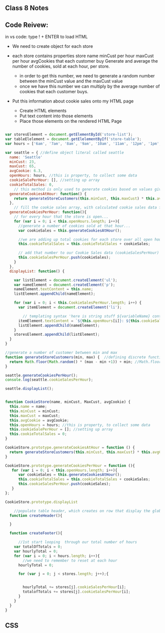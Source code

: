 ## Class 8 Notes



## Code Reivew:
in vs code: type ! + ENTER to load HTML

- We need to create object for each store
- each store contains properties 
  store name
  minCust per hour
  maxCust per hour
  avgCookies that each customer buy
Generate and average the number of cookies, sold at each hour, per store.
  - in order to get this number, we need to generate a random number between the minCust value and the maxCust value
  - once we have this number we can multiply by the average number of cookies that each customer buys.

- Put this information about cookie sales onto my HTML page
  - Create HTML elements
  - Put text content into those elements
  - Place those elements on the rendered HTML Page

```javascript 

var storesElement = document.getElementById('store-list');
var tableElelement = document.getElelementByIf('store-table');
var hours = ['6am', '7am', '8am', '9am', '10am', '11am', '12pm', '1pm', '2pm', '3pm', '4pm', '5pm', '6pm', '7pm'];

var seattle = { //define object literal called seattle
  name: 'Seattle'
  minCust: 23,
  maxCust: 65,
  avgCookie: 6.3,
  openHours: hours, //this is property, to collect some data
  cookieSalePerHour: [], //setting up array
  cookieTotalSales: 0,
    // this method is only used to generate cookies based on values given above
  generateCookiesAtHour: function() { 
    return generateStoreCustomers(this.minCust, this.maxCust) * this.avgCookie;
  },
    // fill the cookie sales array, with calculated cookie sales data for each hour that our store is open
  generateCookiesPerHour: function(){
    // for every hour that the store is open...
    for (var i = 0; i < this.openHours.length; i++){
      //generate a number of cookies sold at that hour...
      var cookieSales = this.generateCookiesAtHour();

      //we are adding up total cookies for each store over all open hours
      this.cookieTotalSales = this.cookieTotalSales + cookieSales;

      // add that number to our Cookie Sales data (cookieSalesPerHour)
      this.cookieSalesPerHour.push(cookieSales);
    }
  },
  displayList: function() {

    var listElement = document.createElement('ul');
    var nameElement = document.createElement('p');
    nameElement.textContent = this.name;
    listElement.appendChild(nameElement);

    for (var i = 0; i < this.CookieSalesPerHour.length; i++) {
      var itemElement = document.createElement('li');

        // templating syntax 'here is string stuff ${variableName} continue with string stuff`
      itemElement.textContent = `${this.openHours[i]}: ${this.cookieSalesPerHour[i]}`;
      listElement.appendChild(nameElement);
    }
    storesElement.appendChild(listElement);
  }
}

//generate a number of customer between min and max
function generateStoreCustomers(min, max) {  //defining discrete function logic, the logic applies to just this function
  return Math.floor(Math.random() * (max - min +1)) + min; //Math.floor 
}

seattle.generateCookiesPerHour();
console.log(seattle.cookieSalesPerHour);

seattle.displayList();


function CookieStore(name, minCust, MaxCust, avgCookie) {
  this.name = name;
  this.minCust = minCust;
  this.maxCust = maxCust;
  this.avgCookie = avgCookie;
  this.openHours = hours; //this is property, to collect some data
  this.cookieSalePerHour = []; //setting up array
  this.cookieTotalSales = 0;
}

CookieStore.prototype.generateCookiesAtHour = function () {
  return generateStoreCustomers(this.minCust, this.maxCust) * this.avgCookie;
}

CookieStore.prototype.generateCookiesPerHour = function (){
   for (var i = 0; i < this.openHours.length; i++){
      var cookieSales = this.generateCookiesAtHour();
      this.cookieTotalSales = this.cookieTotalSales + cookieSales;
      this.cookieSalesPerHour.push(cookieSales);
   }
};

CookieStore.prototype.displayList

    //populate table header, which creates on row that display the global for each
  function createHeader(){

  }

  function createFooter(){

      //1st start looping  through our total number of hours
    var totalOfTotals = 0;
    var hourlyTotal = 0;
    for (var i = 0; i < hours.length; i++){
        //we need to remember to reset at each hour
      hourlyTotal = 0;

      for (var j = 0; j < stores.length; j++);{


        hourlyTotal += stores[j].cookieSalesPerHour[i];
        totalofTotals += stores[j].cookieSalesPerHour[i];
      }
    }
  }
}
```


## CSS 
